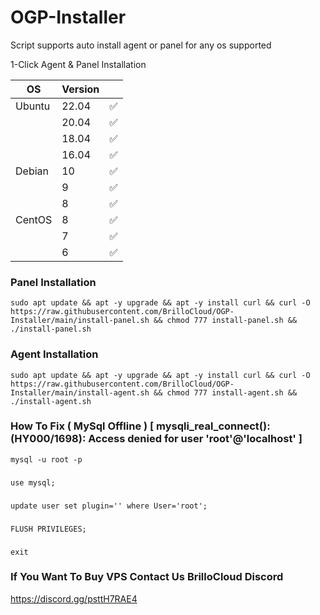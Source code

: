 # OGP-Installer

Script supports auto install agent or panel for any os supported


1-Click Agent & Panel Installation

| OS     | Version |   |
|--------|---------|---|
| Ubuntu | 22.04   | ✅ |
|        | 20.04   | ✅ |
|  	 | 18.04   | ✅ |
|        | 16.04   | ✅ |
| Debian | 10      | ✅ |
|        | 9       | ✅ |
| 	 | 8       | ✅ |
| CentOS | 8      | ✅ |
|        | 7       | ✅ |
| 	 | 6       | ✅ |


### Panel Installation

    sudo apt update && apt -y upgrade && apt -y install curl && curl -O https://raw.githubusercontent.com/BrilloCloud/OGP-Installer/main/install-panel.sh && chmod 777 install-panel.sh && ./install-panel.sh

### Agent Installation 
	
    sudo apt update && apt -y upgrade && apt -y install curl && curl -O https://raw.githubusercontent.com/BrilloCloud/OGP-Installer/main/install-agent.sh && chmod 777 install-agent.sh && ./install-agent.sh
    
### How To Fix ( MySql Offline ) [ mysqli_real_connect(): (HY000/1698): Access denied for user 'root'@'localhost' ]

    mysql -u root -p
    
###

    use mysql;
   
###

    update user set plugin='' where User='root';
   
###

    FLUSH PRIVILEGES;
   
###

    exit
   
###

### If You Want To Buy VPS Contact Us BrilloCloud Discord
https://discord.gg/psttH7RAE4
